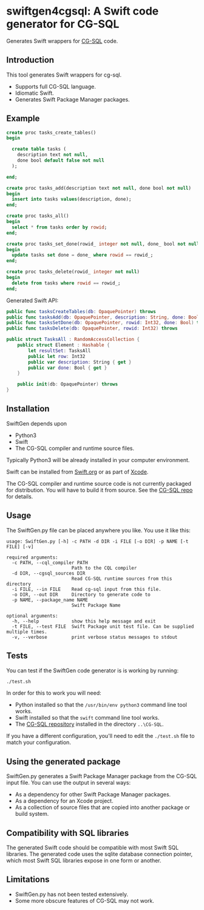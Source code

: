 # swiftgen4cgsql: A Swift code generator for CG-SQL

Generates Swift wrappers for [CG-SQL](https://cgsql.dev/) code.

## Introduction

This tool generates Swift wrappers for cg-sql.

+ Supports full CG-SQL language.
+ Idiomatic Swift.
+ Generates Swift Package Manager packages.

## Example

```sql
create proc tasks_create_tables()
begin

  create table tasks (
    description text not null,
    done bool default false not null
  );

end;

create proc tasks_add(description text not null, done bool not null)
begin
  insert into tasks values(description, done);
end;

create proc tasks_all()
begin
  select * from tasks order by rowid;
end;

create proc tasks_set_done(rowid_ integer not null, done_ bool not null)
begin
  update tasks set done = done_ where rowid == rowid_;
end;

create proc tasks_delete(rowid_ integer not null)
begin
  delete from tasks where rowid == rowid_;
end;
```

Generated Swift API:

```swift
public func tasksCreateTables(db: OpaquePointer) throws
public func tasksAdd(db: OpaquePointer, description: String, done: Bool) throws
public func tasksSetDone(db: OpaquePointer, rowid: Int32, done: Bool) throws
public func tasksDelete(db: OpaquePointer, rowid: Int32) throws

public struct TasksAll : RandomAccessCollection {
    public struct Element : Hashable {
        let resultSet: TasksAll
        public let row: Int32
        public var description: String { get }
        public var done: Bool { get }
    }

    public init(db: OpaquePointer) throws 
}
```

## Installation

SwiftGen depends upon

+ Python3
+ Swift
+ The CG-SQL compiler and runtime source files.

Typically Python3 will be already installed in your computer environment.

Swift can be installed from [Swift.org](https://www.swift.org/) or as part of
[Xcode](https://apps.apple.com/us/app/xcode/id497799835?mt=12).

The CG-SQL compiler and runtime source code is not currently 
packaged for distribution. You will have to build it from source. See the
[CG-SQL repo](https://github.com/facebookincubator/CG-SQL) for details.

## Usage

The SwiftGen.py file can be placed anywhere you like. You use it like this:

```
usage: SwiftGen.py [-h] -c PATH -d DIR -i FILE [-o DIR] -p NAME [-t FILE] [-v]

required arguments:
  -c PATH, --cql_compiler PATH
                        Path to the CQL compiler
  -d DIR, --cgsql_sources DIR
                        Read CG-SQL runtime sources from this directory
  -i FILE, --in FILE    Read cg-sql input from this file.
  -o DIR, --out DIR     Directory to generate code to
  -p NAME, --package_name NAME
                        Swift Package Name

optional arguments:
  -h, --help            show this help message and exit
  -t FILE, --test FILE  Swift Package unit test file. Can be supplied multiple times.
  -v, --verbose         print verbose status messages to stdout
```

## Tests

You can test if the SwiftGen code generator is is working by running:

```bash
./test.sh
```

In order for this to work you will need:

+ Python installed so that the `/usr/bin/env python3` command line tool works. 
+ Swift installed so that the `swift` command line tool works.
+ The [CG-SQL repository](https://github.com/facebookincubator/CG-SQL) installed
  in the directory `..\CG-SQL`.

If you have a different configuration, you'll need to edit the `./test.sh` file to
match your configuration.

## Using the generated package

SwiftGen.py generates a Swift Package Manager package from the CG-SQL input file. You
can use the output in several ways:

+ As a dependency for other Swift Package Manager packages.
+ As a dependency for an Xcode project.
+ As a collection of source files that are copied into another package or build system.

## Compatibility with SQL libraries

The generated Swift code should be compatible with most Swift SQL libraries. The
generated code uses the sqlite database connection pointer, which most Swift SQL
libraries expose in one form or another.

## Limitations

- SwiftGen.py has not been tested extensively.
- Some more obscure features of CG-SQL may not work.
